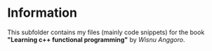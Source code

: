 # Information
This subfolder contains my files (mainly code snippets) for the book **"Learning c++ functional programming"** by *Wisnu Anggoro*.
